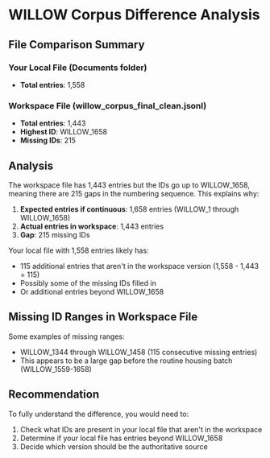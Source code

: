 # WILLOW Corpus Difference Analysis

## File Comparison Summary

### Your Local File (Documents folder)
- **Total entries**: 1,558

### Workspace File (willow_corpus_final_clean.jsonl)
- **Total entries**: 1,443
- **Highest ID**: WILLOW_1658
- **Missing IDs**: 215

## Analysis

The workspace file has 1,443 entries but the IDs go up to WILLOW_1658, meaning there are 215 gaps in the numbering sequence. This explains why:

1. **Expected entries if continuous**: 1,658 entries (WILLOW_1 through WILLOW_1658)
2. **Actual entries in workspace**: 1,443 entries
3. **Gap**: 215 missing IDs

Your local file with 1,558 entries likely has:
- 115 additional entries that aren't in the workspace version (1,558 - 1,443 = 115)
- Possibly some of the missing IDs filled in
- Or additional entries beyond WILLOW_1658

## Missing ID Ranges in Workspace File

Some examples of missing ranges:
- WILLOW_1344 through WILLOW_1458 (115 consecutive missing entries)
- This appears to be a large gap before the routine housing batch (WILLOW_1559-1658)

## Recommendation

To fully understand the difference, you would need to:
1. Check what IDs are present in your local file that aren't in the workspace
2. Determine if your local file has entries beyond WILLOW_1658
3. Decide which version should be the authoritative source